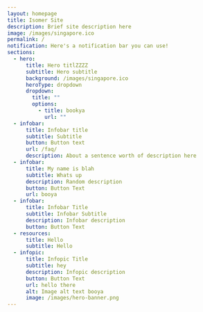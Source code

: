 ```yaml
---
layout: homepage
title: Isomer Site
description: Brief site description here
image: /images/singapore.ico
permalink: /
notification: Here's a notification bar you can use!
sections:
  - hero:
      title: Hero titlZZZZ
      subtitle: Hero subtitle
      background: /images/singapore.ico
      heroType: dropdown
      dropdown:
        title: ""
        options:
          - title: bookya
            url: ""
  - infobar:
      title: Infobar title
      subtitle: Subtitle
      button: Button text
      url: /faq/
      description: About a sentence worth of description here
  - infobar:
      title: My name is blah
      subtitle: Whats up
      description: Random description
      button: Button Text
      url: booya
  - infobar:
      title: Infobar Title
      subtitle: Infobar Subtitle
      description: Infobar description
      button: Button Text
  - resources:
      title: Hello
      subtitle: Hello
  - infopic:
      title: Infopic Title
      subtitle: hey
      description: Infopic description
      button: Button Text
      url: hello there
      alt: Image alt text booya
      image: /images/hero-banner.png
---
```


